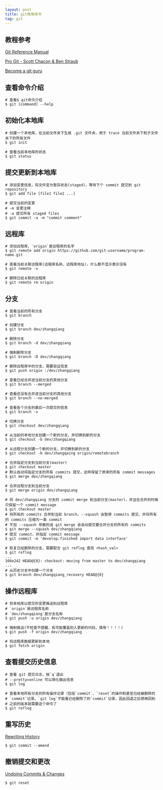 ```yaml
---
layout: post
title: git常用命令
tag: git
---
```


## 教程参考
[Git Reference Manual](https://git-scm.com/docs)

[Pro Git -  Scott Chacon & Ben Straub](https://git-scm.com/book/en/v2)

[Become a git guru](https://www.atlassian.com/git/tutorials)

## 查看命令介绍
```shell
# 查看$ git命令介绍
$ git [command] --help
```

## 初始化本地库
```shell
# 创建一个本地库，在当前文件夹下生成 .git 文件夹，用于 trace 当前文件夹下和子文件夹下的所有文件
$ git init

# 查看当前本地库的状态
$ git status
```

## 提交更新到本地库
```shell
# 添加变更信息，将文件变为暂存状态(staged)，等待下个 commit 提交到 git repository
$ git add file [file1 file2 ...]

# 提交当前的变更
# -m 变更注释
# -a 提交所有 staged files
$ git commit -a -m "commit comment"
```

## 远程库
```shell
# 添加远程库，`origin`是远程库的名字
$ git remote add origin https://github.com/git-username/program-name.git 

# 查看当前关联远程库(远程库名称、远程库地址)，什么都不显示表示没有
$ git remote -v

# 删除已经关联的远程库
$ git remote rm origin
```

## 分支
```shell
# 查看当前的所有分支
$ git branch

# 创建分支
$ git branch dev/zhangqiang

# 删除分支
$ git branch -d dev/zhangqiang

# 强制删除分支
$ git branch -D dev/zhangqiang

# 删除远程库中的分支，需要验证信息
$ git push origin :/dev/zhangqiang

# 查看已经合并进当前分支的其他分支
$ git branch --merged

# 查看还没有合并进当前分支的其他分支
$ git branch --no-merged

# 查看各个分支的最后一次提交的信息
$ git branch -v

# 切换分支
$ git checkout dev/zhangqiang

# 从当前的本地分支创建一个新的分支，并切换到新的分支
$ git checkout -b dev/zhangqiang

# 从远程分支创建一个新的分支，并切换到新的分支
$ git checkout -b dev/zhangqaing origin/remotebranch

# 合并指定分支到当前分支(master)
$ git checkout master
# 默认自动将指定分支的所有 commits 提交，这样保留了原来的所有 commit messages
$ git merge dev/zhangqiang

# 合并远程分支到当前分支
$ git merge origin dev/zhangqiang

# 将 dev/zhangqiang 分支的 commit merge 到当前分支(master)，并且在合并的时候只保留一个 commit message
$ git checkout master
# 将所有的 commits 合并到当前 branch，--squash 会暂停 commits 提交，并将所有的 commits 压缩为一条 commit
# 不加 --squash 参数的话 git merge 会自动提交要合并分支的所有的 commits
$ git merge --squash dev/zhangqiang
# 提交 commit，并指定 commit message
$ git commit -m 'develop:finished import data interface'

# 恢复已经删除的分支，需要配合 git reflog 查找 <hash_val>
$ git reflog
...
104e242 HEAD@{8}: checkout: moving from master to dev/zhangqiang
...
# 从历史分支中创建一个分支
$ git branch dev/zhangqiang_recovery HEAD@{8}
```


## 操作远程库
```shell
# 将本地库以提交的变更推送到远程库
# `origin`是远程库名称
# `dev/zhangqiang`是分支名称
$ git push -u origin dev/zhangqiang

# 强制推送(不检查不提醒、有可能覆盖别人更新的代码，慎用！！！！)
$ git push -f origin dev/zhangqiang

# 将远程库数据更新到本地
$ git fetch origin
```

## 查看提交历史信息
```shell
# 查看 git 提交日志，按`q`退出
# --pretty=online 可以简化输出信息
$ git log

# 查看本地所有分支的所有操作记录（包括`commit`、`reset`的操作和甚至已经被删除的
# `commit`记录。`git log`不能看已经删除了的`commit`记录，因此回退之后想再回到
# 之前的版本就需要这个命令了
$ git reflog
```

## 重写历史
[Rewriting History](https://www.atlassian.com/git/tutorials/rewriting-history)
```shell
$ git commit --amend
```
## 撤销提交和更改
[Undoing Commits & Changes](https://www.atlassian.com/git/tutorials/undoing-changes)
```shell
$ git reset 
```